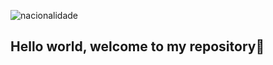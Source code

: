 ![nacionalidade](https://github.com/ProgramadorLeandroSantos/ProgramadorLeandroSantos/blob/master/Brazil.gif)
 ## Hello world, welcome to my repository👋 
  










<!--
[![Top Langs](https://github-readme-stats.vercel.app/api/top-langs/?username=ProgramadorLeandroSantos&layout=compact)](https://github.com/ProgramadorLeandroSantos/github-readme-stats)

minhas statisticas
![leandro github stats](https://github-readme-stats.vercel.app/api?username=ProgramadorLeandroSantos&show_icons=true&theme=radical)


### Hi there 👋
**ProgramadorLeandroSantos/ProgramadorLeandroSantos** is a ✨ _special_ ✨ repository because its `README.md` (this file) appears on your GitHub profile.

Here are some ideas to get you started:

- 🔭 I’m currently working on ...
- 🌱 I’m currently learning ...
- 👯 I’m looking to collaborate on ...
- 🤔 I’m looking for help with ...
- 💬 Ask me about ...
- 📫 How to reach me: ...
- 😄 Pronouns: ...
- ⚡ Fun fact: ...
-->

